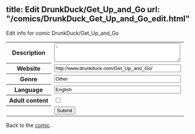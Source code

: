 title: Edit DrunkDuck/Get_Up_and_Go
url: "/comics/DrunkDuck_Get_Up_and_Go_edit.html"
---
Edit info for comic DrunkDuck/Get_Up_and_Go

<form name="comic" action="http://gaepostmail.appspot.com/comic/" method="post">
<table class="comicinfo">
<tr>
<th>Description</th><td><textarea name="description" cols="40" rows="3">-</textarea></td>
</tr>
<tr>
<th>Website</th><td><input type="text" name="url" value="http://www.drunkduck.com/Get_Up_and_Go/" size="40"/></td>
</tr>
<tr>
<th>Genre</th><td><input type="text" name="genre" value="Other" size="40"/></td>
</tr>
<tr>
<th>Language</th><td><input type="text" name="language" value="English" size="40"/></td>
</tr>
<tr>
<th>Adult content</th><td><input type="checkbox" name="adult" value="adult" /></td>
</tr>
<tr>
<th></th><td>
<input type="hidden" name="comic" value="DrunkDuck_Get_Up_and_Go" />
<input type="submit" name="submit" value="Submit" />
</td>
</tr>
</table>
</form>

Back to the [comic](DrunkDuck_Get_Up_and_Go.html).
